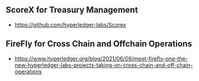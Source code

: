 
## ScoreX for Treasury Management 
- https://github.com/hyperledger-labs/Scorex

## FireFly for Cross Chain and Offchain Operations
- https://www.hyperledger.org/blog/2021/06/09/meet-firefly-one-the-new-hyperledger-labs-projects-taking-on-cross-chain-and-off-chain-operations
